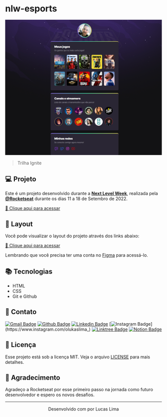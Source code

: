 # nlw-esports

![preview](./.github/preview.png)

> Trilha Ignite
## 💻 Projeto

Este é um projeto desenvolvido durante a **[Next Level Week](https://nextlevelweek.com/)**, realizada pela **[@Rocketseat](https://github.com/Rocketseat)** durante os dias 11 a 18 de Setembro de 2022.

[🔗 Clique aqui para acessar](https://lucasllimati.github.io/nlw-esports/explorer/)

## 📄 Layout

Você pode visualizar o layout do projeto através dos links abaixo:

[🔗 Clique aqui para acessar](https://www.figma.com/community/file/1150897317533332617)

Lembrando que você precisa ter uma conta no [Figma](http://figma.com/) para acessá-lo.

## 📚 Tecnologias

- HTML
- CSS
- Git e Github

## 📇 Contato

[![Gmail Badge](https://img.shields.io/badge/Gmail-D14836?style=flat-square&logo=gmail&logoColor=white&link=https://github.com/lucasllimati)](mailto:lucasllimati@gmail.com)
[![Github Badge](https://img.shields.io/badge/-Github-181717?style=flat-square&logo=Github&logoColor=white&link=https://github.com/lucasllimati)](https://github.com/lucasllimati)
[![Linkedin Badge](https://img.shields.io/badge/-LinkedIn-0A66C2?style=flat-square&logo=Linkedin&logoColor=white&link=https://www.linkedin.com/in/lucasllimati/)](https://www.linkedin.com/in/lucasllimati/)
[![Instagram Badge](https://img.shields.io/badge/-Instagram-E4405F?style=flat-square&labelColor=E4405F&logo=Instagram&logoColor=white&link=https://www.instagram.com/olukaslima_)](https://www.instagram.com/olukaslima_)
[![Linktree Badge](https://img.shields.io/badge/-Linktree-39E09B?style=flat-square&labelColor=39E09B&logo=Linktree&logoColor=white&link=https://linktr.ee/lucasllimati)](https://linktr.ee/lucasllimati)
[![Notion Badge](https://img.shields.io/badge/-Notion-000000?style=flat-square&labelColor=000000&logo=Linktree&logoColor=white&link=https://www.notion.so/Lucas-Louren-o-de-Lima-9b861c29195143f0a522968c03baddc0)](https://www.notion.so/Lucas-Louren-o-de-Lima-9b861c29195143f0a522968c03baddc0)

## 📝 Licença

Esse projeto está sob a licença MIT. Veja o arquivo [LICENSE](LICENSE.md) para mais detalhes.

## 👏 Agradecimento

Agradeço a Rocketseat por esse primeiro passo na jornada como futuro desenvolvedor e espero os novos desafios.

---
<p align="center">Desenvolvido com por Lucas Lima</p>
